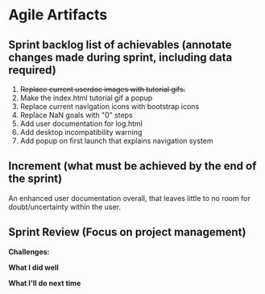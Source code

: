 # Agile Artifacts
## Sprint backlog list of achievables (annotate changes made during sprint, including data required)
1.  ~~Replace current userdoc images with tutorial gifs.~~
2.  Make the index.html tutorial gif a popup
3.  Replace current navigation icons with bootstrap icons
4.  Replace NaN goals with "0" steps
5.  Add user documentation for log.html
6.  Add desktop incompatibility warning
7.  Add popup on first launch that explains navigation system

## Increment (what must be achieved by the end of the sprint)
An enhanced user documentation overall, that leaves little to no room for doubt/uncertainty within the user.
## Sprint Review (Focus on project management)

**Challenges:** 

**What I did well** 

**What I'll do next time** 





 
